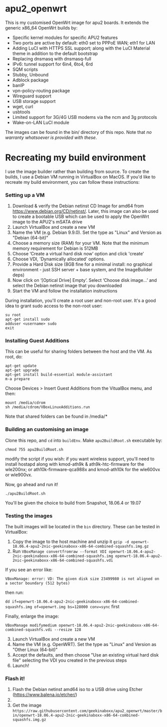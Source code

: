 # apu2_openwrt
This is my customised OpenWrt image for apu2 boards. It extends the generic x86_64 OpenWrt builds by:

* Specific kernel modules for specific APU2 features
* Two ports are active by default: eth0 set to PPPoE WAN; eth1 for LAN
* Adding LuCI with HTTPS SSL support; along with the LuCI Material theme in addition to the default bootstrap
* Replacing dnsmasq with dnsmasq-full
* IPv6: tunnel support for 6in4, 6to4, 6rd
* SQM scripts
* Stubby, Unbound
* Adblock package
* banIP
* vpn-policy-routing package
* Wireguard support
* USB storage support
* wget, curl
* usbtools
* Limited support for 3G/4G USB modems via the ncm and 3g protocols
* Wake-on-LAN LuCI module

The images can be found in the bin/ directory of this repo. Note that _no warranty whatsoever is provided with these_.
 
# Recreating my build environment

I use the image builder rather than building from source. To create the builds, I use a Debian VM running in VirtualBox on MacOS. If you'd like to recreate my build environment, you can follow these instructions:

### Setting up a VM
1. Download & verify the Debian netinst CD Image for amd64 from https://www.debian.org/CD/netinst/. Later, this image can also be used to create a bootable USB which can be used to apply the OpenWrt image to the APU2's mSATA drive
2. Launch VirtualBox and create a new VM
3. Name the VM (e.g. Debian 9.9.0). Set the type as "Linux" and Version as "Debian (64-bit)"
4. Choose a memory size (RAM) for your VM. Note that the minimum memory requirement for Debian is 512MB
5. Choose ‘Create a virtual hard disk now’ option and click 'create'
6. Choose VDI, 'Dynamically allocated' options.
7. Provide a Hard Disk size (8GB fine for a minimal install: no graphical environment - just SSH server + base system, and the ImageBuilder deps)
8. Now click on ‘[Optical Drive] Empty’. Select ‘Choose disk image…’ and select the Debian netinst image that you downloaded
9. Start the VM and follow the installation instructions

During installation, you'll create a root user and non-root user. It's a good idea to grant sudo access to the non-root user:

```
su root
apt-get install sudo
adduser <username> sudo
exit
```

### Installing Guest Additions

This can be useful for sharing folders between the host and the VM. As root, do:

```
apt-get update
apt-get upgrade
apt-get install build-essential module-assistant
m-a prepare

```

Choose Devices > Insert Guest Additions from the VitualBox menu, and then:

```
mount /media/cdrom
sh /media/cdrom/VBoxLinuxAdditions.run
```

Note that shared folders can be found in /media/*

### Building an customising an image

Clone this repo, and `cd` into `buildEnv`. Make `apu2BuildRoot.sh` executable by:

```
chmod 755 apu2BuildRoot.sh
```

modify the script if you wish: if you want wireless support, you'll need to install hostapd along with kmod-ath9k & ath9k-htc-firmware for the wle200nx; or ath10k-firmware-qca988x and kmod-ath10k for the wle600vx or wle900vx.

Now, go ahead and run it!

```
./apu2BuildRoot.sh
```

You'll be given the choice to build from Snapshot, 18.06.4 or 19.07

### Testing the images
The built images will be located in the `bin` directory. These can be tested in VirtualBox:

1. Copy the image to the host machine and unzip it `gzip -d openwrt-18.06.4-apu2-2nic-geekinaboxx-x86-64-combined-squashfs.img.gz`
2. Run `VBoxManage convertfromraw --format VDI openwrt-18.06.4-apu2-2nic-geekinaboxx-x86-64-combined-squashfs.img openwrt-18.06.4-apu2-2nic-geekinaboxx-x86-64-combined-squashfs.vdi`

If you see an error like:

`VBoxManage: error: VD: The given disk size 23499980 is not aligned on a sector boundary (512 bytes)` 

then run:

`dd if=openwrt-18.06.4-apu2-2nic-geekinaboxx-x86-64-combined-squashfs.img of=openwrt.img bs=128000 conv=sync` first

Finally, enlarge the image:

```VBoxManage modifymedium openwrt-18.06.4-apu2-2nic-geekinaboxx-x86-64-combined-squashfs.vdi --resize 128```

3. Launch VirtualBox and create a new VM
4. Name the VM (e.g. OpenWRT). Set the type as "Linux" and Version as "Other Linux (64-bit)"
5. Accept the defaults, and then choose "Use an existing virtual hard disk file" selecting the VDI you created in the previous steps
6. Launch!

### Flash it!

1. Flash the Debian netinst amd64 iso to a USB drive using Etcher (https://www.balena.io/etcher/)
2. 
3. Get the image `https://raw.githubusercontent.com/geekinaboxx/apu2_openwrt/master/bin/openwrt-18.06.4-apu2-2nic-geekinaboxx-x86-64-combined-squashfs.img.gz`

